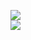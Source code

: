 [![](https://img.shields.io/badge/Made%20With-Github%20Spray-lightgrey.svg?style=for-the-badge&logo=github)](https://github.com/Annihil/github-spray#649)  
[![](https://i.imgur.com/2DrTn0Z.gif)](https://github.com/Annihil/github-spray)